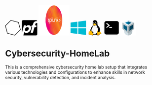 <p>
  <img src="images/nessus-icon.png" width="50" height="50"/>
  <img src="images/pfSense.png" width="50" height="50">
  <img src="images/splunk-circle.png" width="100" height="100">
  <img src="images/windows-icon.png" width="50" height="50">
  <img src="images/linux-icon.png" width="50" height="50">
  <img src="images/terminal.png" width="50" height="50">
  <img src="images/virtualbox.png" width="50" height="50">
</p>

# Cybersecurity-HomeLab
This is a comprehensive cybersecurity home lab setup that integrates various technologies and configurations to enhance skills in network security, vulnerability detection, and incident analysis. 
